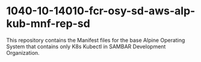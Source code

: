 # 1040-10-14010-fcr-osy-sd-aws-alp-kub-mnf-rep-sd
This repository contains the Manifest files for the base Alpine Operating System that contains only K8s Kubectl in SAMBAR Development Organization.
